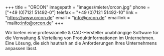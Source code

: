 +++
title = "ORCON"
imagepath = "images/mieter/orcon.jpg"
phone = ["+49 (0)7121 51492-0"]
telefax = "+49 (0)7121 51492-10"
link = "https://www.orcon.de"
email = "info@orcon.de"
emaillink = "mailto:info@orcon.de"
+++

Wir bieten eine professionelle & CAD-Hersteller unabhängige Software für die Verwaltung & Verteilung von Produktinformationen im Unternehmen. Eine Lösung, die sich hautnah an die Anforderungen Ihres Unternehmens anpassen lässt.
